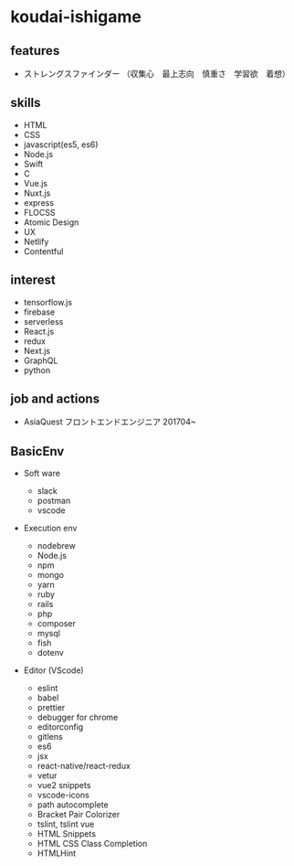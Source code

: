 # koudai-ishigame

## features   
- ストレングスファインダー （収集心　最上志向　慎重さ　学習欲　着想）

## skills
- HTML
- CSS
- javascript(es5, es6)
- Node.js
- Swift
- C
- Vue.js
- Nuxt.js
- express
- FLOCSS
- Atomic Design
- UX
- Netlify
- Contentful

## interest
- tensorflow.js
- firebase
- serverless
- React.js
- redux
- Next.js
- GraphQL
- python

## job and actions
- AsiaQuest フロントエンドエンジニア 201704~

## BasicEnv   
- Soft ware
  - slack
  - postman
  - vscode
  
- Execution env
  - nodebrew
  - Node.js
  - npm
  - mongo
  - yarn
  - ruby
  - rails
  - php
  - composer
  - mysql
  - fish
  - dotenv
  
- Editor (VScode)
  - eslint
  - babel 
  - prettier
  - debugger for chrome
  - editorconfig
  - gitlens
  - es6
  - jsx
  - react-native/react-redux
  - vetur
  - vue2 snippets
  - vscode-icons
  - path autocomplete
  - Bracket Pair Colorizer
  - tslint, tslint vue
  - HTML Snippets
  - HTML CSS Class Completion
  - HTMLHint

